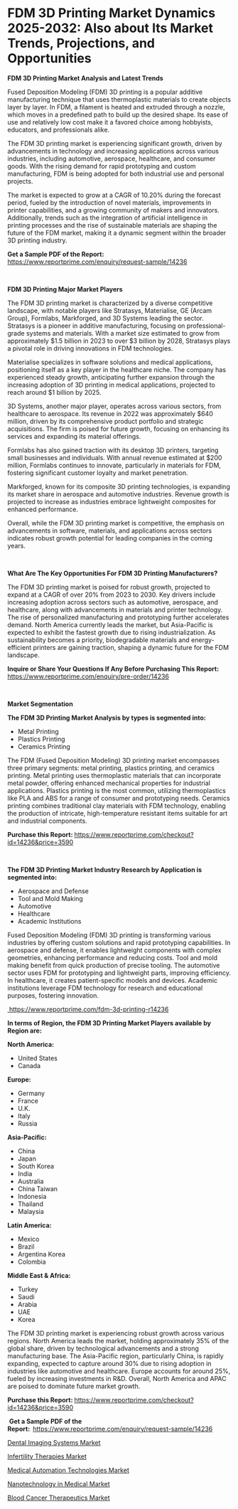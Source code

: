 <p><h1>FDM 3D Printing Market Dynamics 2025-2032: Also about Its Market Trends, Projections, and Opportunities</h1></p><p><strong>FDM 3D Printing Market Analysis and Latest Trends</strong></p>
<p><p>Fused Deposition Modeling (FDM) 3D printing is a popular additive manufacturing technique that uses thermoplastic materials to create objects layer by layer. In FDM, a filament is heated and extruded through a nozzle, which moves in a predefined path to build up the desired shape. Its ease of use and relatively low cost make it a favored choice among hobbyists, educators, and professionals alike.</p><p>The FDM 3D printing market is experiencing significant growth, driven by advancements in technology and increasing applications across various industries, including automotive, aerospace, healthcare, and consumer goods. With the rising demand for rapid prototyping and custom manufacturing, FDM is being adopted for both industrial use and personal projects.</p><p>The market is expected to grow at a CAGR of 10.20% during the forecast period, fueled by the introduction of novel materials, improvements in printer capabilities, and a growing community of makers and innovators. Additionally, trends such as the integration of artificial intelligence in printing processes and the rise of sustainable materials are shaping the future of the FDM market, making it a dynamic segment within the broader 3D printing industry.</p></p>
<p><strong>Get a Sample PDF of the Report:&nbsp;</strong> <a href="https://www.reportprime.com/enquiry/request-sample/14236?utm_campaign=1875&utm_medium=2&utm_source=Github&utm_content=ia&utm_term=20032025&utm_id=fdm-3d-printing">https://www.reportprime.com/enquiry/request-sample/14236</a></p>
<p>&nbsp;</p>
<p><strong>FDM 3D Printing Major Market Players</strong></p>
<p><p>The FDM 3D printing market is characterized by a diverse competitive landscape, with notable players like Stratasys, Materialise, GE (Arcam Group), Formlabs, Markforged, and 3D Systems leading the sector. Stratasys is a pioneer in additive manufacturing, focusing on professional-grade systems and materials. With a market size estimated to grow from approximately $1.5 billion in 2023 to over $3 billion by 2028, Stratasys plays a pivotal role in driving innovations in FDM technologies.</p><p>Materialise specializes in software solutions and medical applications, positioning itself as a key player in the healthcare niche. The company has experienced steady growth, anticipating further expansion through the increasing adoption of 3D printing in medical applications, projected to reach around $1 billion by 2025.</p><p>3D Systems, another major player, operates across various sectors, from healthcare to aerospace. Its revenue in 2022 was approximately $640 million, driven by its comprehensive product portfolio and strategic acquisitions. The firm is poised for future growth, focusing on enhancing its services and expanding its material offerings.</p><p>Formlabs has also gained traction with its desktop 3D printers, targeting small businesses and individuals. With annual revenue estimated at $200 million, Formlabs continues to innovate, particularly in materials for FDM, fostering significant customer loyalty and market penetration.</p><p>Markforged, known for its composite 3D printing technologies, is expanding its market share in aerospace and automotive industries. Revenue growth is projected to increase as industries embrace lightweight composites for enhanced performance.</p><p>Overall, while the FDM 3D printing market is competitive, the emphasis on advancements in software, materials, and applications across sectors indicates robust growth potential for leading companies in the coming years.</p></p>
<p>&nbsp;</p>
<p><strong>What Are The Key Opportunities For FDM 3D Printing Manufacturers?</strong></p>
<p><p>The FDM 3D printing market is poised for robust growth, projected to expand at a CAGR of over 20% from 2023 to 2030. Key drivers include increasing adoption across sectors such as automotive, aerospace, and healthcare, along with advancements in materials and printer technology. The rise of personalized manufacturing and prototyping further accelerates demand. North America currently leads the market, but Asia-Pacific is expected to exhibit the fastest growth due to rising industrialization. As sustainability becomes a priority, biodegradable materials and energy-efficient printers are gaining traction, shaping a dynamic future for the FDM landscape.</p></p>
<p><strong>Inquire or Share Your Questions If Any Before Purchasing This Report:</strong> <a href="https://www.reportprime.com/enquiry/pre-order/14236?utm_campaign=1875&utm_medium=2&utm_source=Github&utm_content=ia&utm_term=20032025&utm_id=fdm-3d-printing">https://www.reportprime.com/enquiry/pre-order/14236</a></p>
<p>&nbsp;</p>
<p><strong>Market Segmentation</strong></p>
<p><strong>The FDM 3D Printing Market Analysis by types is segmented into:</strong></p>
<p><ul><li>Metal Printing</li><li>Plastics Printing</li><li>Ceramics Printing</li></ul></p>
<p><p>The FDM (Fused Deposition Modeling) 3D printing market encompasses three primary segments: metal printing, plastics printing, and ceramics printing. Metal printing uses thermoplastic materials that can incorporate metal powder, offering enhanced mechanical properties for industrial applications. Plastics printing is the most common, utilizing thermoplastics like PLA and ABS for a range of consumer and prototyping needs. Ceramics printing combines traditional clay materials with FDM technology, enabling the production of intricate, high-temperature resistant items suitable for art and industrial components.</p></p>
<p><strong>Purchase this Report:&nbsp;</strong><a href="https://www.reportprime.com/checkout?id=14236&price=3590&utm_campaign=1875&utm_medium=2&utm_source=Github&utm_content=ia&utm_term=20032025&utm_id=fdm-3d-printing">https://www.reportprime.com/checkout?id=14236&price=3590</a></p>
<p>&nbsp;</p>
<p><strong>The FDM 3D Printing Market Industry Research by Application is segmented into:</strong></p>
<p><ul><li>Aerospace and Defense</li><li>Tool and Mold Making</li><li>Automotive</li><li>Healthcare</li><li>Academic Institutions</li></ul></p>
<p><p>Fused Deposition Modeling (FDM) 3D printing is transforming various industries by offering custom solutions and rapid prototyping capabilities. In aerospace and defense, it enables lightweight components with complex geometries, enhancing performance and reducing costs. Tool and mold making benefit from quick production of precise tooling. The automotive sector uses FDM for prototyping and lightweight parts, improving efficiency. In healthcare, it creates patient-specific models and devices. Academic institutions leverage FDM technology for research and educational purposes, fostering innovation.</p></p>
<p><a href="https://www.reportprime.com/fdm-3d-printing-r14236?utm_campaign=1875&utm_medium=2&utm_source=Github&utm_content=ia&utm_term=20032025&utm_id=fdm-3d-printing">&nbsp;https://www.reportprime.com/fdm-3d-printing-r14236</a></p>
<p><strong>In terms of Region, the FDM 3D Printing Market Players available by Region are:</strong></p>
<p>
    <p> <strong> North America: </strong>
        <ul>
            <li>United States</li>
            <li>Canada</li>
        </ul>
        </p> 
    <p> <strong> Europe: </strong>
        <ul>
            <li>Germany</li>
            <li>France</li>
            <li>U.K.</li>
            <li>Italy</li>
            <li>Russia</li>
        </ul>
        </p> 
    <p> <strong> Asia-Pacific: </strong>
        <ul>
            <li>China</li>
            <li>Japan</li>
            <li>South Korea</li>
            <li>India</li>
            <li>Australia</li>
            <li>China Taiwan</li>
            <li>Indonesia</li>
            <li>Thailand</li>
            <li>Malaysia</li>
        </ul>
        </p> 
    <p> <strong> Latin America: </strong>
        <ul>
            <li>Mexico</li>
            <li>Brazil</li>
            <li>Argentina Korea</li>
            <li>Colombia</li>
        </ul>
        </p> 
    <p> <strong> Middle East & Africa: </strong>
        <ul>
            <li>Turkey</li>
            <li>Saudi</li>
            <li>Arabia</li>
            <li>UAE</li>
            <li>Korea</li>
        </ul>
    </p>
    </p>
<p><p>The FDM 3D printing market is experiencing robust growth across various regions. North America leads the market, holding approximately 35% of the global share, driven by technological advancements and a strong manufacturing base. The Asia-Pacific region, particularly China, is rapidly expanding, expected to capture around 30% due to rising adoption in industries like automotive and healthcare. Europe accounts for around 25%, fueled by increasing investments in R&D. Overall, North America and APAC are poised to dominate future market growth.</p></p>
<p><strong>Purchase this Report: </strong><a href="https://www.reportprime.com/checkout?id=14236&price=3590&utm_campaign=1875&utm_medium=2&utm_source=Github&utm_content=ia&utm_term=20032025&utm_id=fdm-3d-printing">https://www.reportprime.com/checkout?id=14236&price=3590</a></p>
<p>&nbsp;<strong>Get a Sample PDF of the Report:&nbsp;&nbsp;</strong><a href="https://www.reportprime.com/enquiry/request-sample/14236?utm_campaign=1875&utm_medium=2&utm_source=Github&utm_content=ia&utm_term=20032025&utm_id=fdm-3d-printing">https://www.reportprime.com/enquiry/request-sample/14236</a></p>
<p><strong></strong></p>
<p><p><a href="https://github.com/omemaeuseda/Market-Research-Report-List-1/blob/main/dental-imaging-systems-market.md?utm_campaign=1875&utm_medium=2&utm_source=Github&utm_content=ia&utm_term=20032025&utm_id=fdm-3d-printing">Dental Imaging Systems Market</a></p><p><a href="https://github.com/kevoncesya4j/Market-Research-Report-List-1/blob/main/infertility-therapies-market.md?utm_campaign=1875&utm_medium=2&utm_source=Github&utm_content=ia&utm_term=20032025&utm_id=fdm-3d-printing">Infertility Therapies Market</a></p><p><a href="https://github.com/rentzszaszjn/Market-Research-Report-List-1/blob/main/medical-automation-technologies-market.md?utm_campaign=1875&utm_medium=2&utm_source=Github&utm_content=ia&utm_term=20032025&utm_id=fdm-3d-printing">Medical Automation Technologies Market</a></p><p><a href="https://github.com/yenagmah/Market-Research-Report-List-1/blob/main/nanotechnology-in-medical-market.md?utm_campaign=1875&utm_medium=2&utm_source=Github&utm_content=ia&utm_term=20032025&utm_id=fdm-3d-printing">Nanotechnology in Medical Market</a></p><p><a href="https://github.com/sitarzerpa3d/Market-Research-Report-List-1/blob/main/blood-cancer-therapeutics-market.md?utm_campaign=1875&utm_medium=2&utm_source=Github&utm_content=ia&utm_term=20032025&utm_id=fdm-3d-printing">Blood Cancer Therapeutics Market</a></p></p>